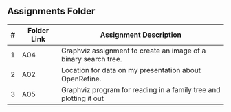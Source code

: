 ##  Assignments Folder

|   #   | Folder Link | Assignment Description |
| :---: | ----------- | ---------------------- |
|   1   |     A04     | Graphviz assignment to create an image of a binary search tree.                       |
|   2   |     A02     | Location for data on my presentation about OpenRefine.                                     |
|   3   |   A05       | Graphviz program for reading in a family tree and plotting it out |